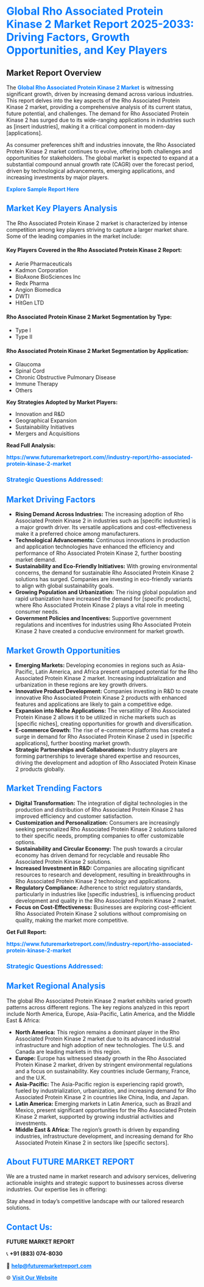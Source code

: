<h1 style="color: #007BFF;">Global Rho Associated Protein Kinase 2 Market Report 2025-2033: Driving Factors, Growth Opportunities, and Key Players</h1>

<section id="overview">
<h2>Market Report Overview</h2>
<p>The <a href="https://www.futuremarketreport.com//industry-report/rho-associated-protein-kinase-2-market" style="color: #007BFF; text-decoration: none;"><strong>Global Rho Associated Protein Kinase 2 Market</strong></a> is witnessing significant growth, driven by increasing demand across various industries. This report delves into the key aspects of the Rho Associated Protein Kinase 2 market, providing a comprehensive analysis of its current status, future potential, and challenges. The demand for Rho Associated Protein Kinase 2 has surged due to its wide-ranging applications in industries such as [insert industries], making it a critical component in modern-day [applications].</p>
<p>As consumer preferences shift and industries innovate, the Rho Associated Protein Kinase 2 market continues to evolve, offering both challenges and opportunities for stakeholders. The global market is expected to expand at a substantial compound annual growth rate (CAGR) over the forecast period, driven by technological advancements, emerging applications, and increasing investments by major players.</p>
</section>

<section id="overview">
<p><a href="https://www.futuremarketreport.com//request-sample/reportId=80190" style="color: #007BFF; text-decoration: none;"><strong>Explore Sample Report Here</strong></a></p>
</section>

<section id="key-players">
<h2 style="color: #007BFF;">Market Key Players Analysis</h2>
<p>The Rho Associated Protein Kinase 2 market is characterized by intense competition among key players striving to capture a larger market share. Some of the leading companies in the market include:</p>
<h4>Key Players Covered in the Rho Associated Protein Kinase 2 Report:</h4>
<ul><li>Aerie Pharmaceuticals</li><li>Kadmon Corporation</li><li>BioAxone BioSciences Inc</li><li>Redx Pharma</li><li>Angion Biomedica</li><li>DWTI</li><li>HitGen LTD</li></ul>
<h4>Rho Associated Protein Kinase 2 Market Segmentation by Type:</h4>
<ul><li>Type I</li><li>Type II</li></ul>

<h4>Rho Associated Protein Kinase 2 Market Segmentation by Application:</h4>
<ul><li>Glaucoma</li><li>Spinal Cord</li><li>Chronic Obstructive Pulmonary Disease</li><li>Immune Therapy</li><li>Others</li></ul>
<p><strong>Key Strategies Adopted by Market Players:</strong></p>
<ul>
<li>Innovation and R&D</li>
<li>Geographical Expansion</li>
<li>Sustainability Initiatives</li>
<li>Mergers and Acquisitions</li>
</ul>
</section>

<section>
<p><strong>Read Full Analysis: </strong></p><a href="https://www.futuremarketreport.com//industry-report/rho-associated-protein-kinase-2-market" style="color: #007BFF; text-decoration: none;"><strong>https://www.futuremarketreport.com//industry-report/rho-associated-protein-kinase-2-market</strong></a>
<h3 style="color: #007BFF;">Strategic Questions Addressed:</h3>
</section>

<section id="driving-factors">
<h2 style="color: #007BFF;">Market Driving Factors</h2>
<ul>
<li><strong>Rising Demand Across Industries:</strong> The increasing adoption of Rho Associated Protein Kinase 2 in industries such as [specific industries] is a major growth driver. Its versatile applications and cost-effectiveness make it a preferred choice among manufacturers.</li>
<li><strong>Technological Advancements:</strong> Continuous innovations in production and application technologies have enhanced the efficiency and performance of Rho Associated Protein Kinase 2, further boosting market demand.</li>
<li><strong>Sustainability and Eco-Friendly Initiatives:</strong> With growing environmental concerns, the demand for sustainable Rho Associated Protein Kinase 2 solutions has surged. Companies are investing in eco-friendly variants to align with global sustainability goals.</li>
<li><strong>Growing Population and Urbanization:</strong> The rising global population and rapid urbanization have increased the demand for [specific products], where Rho Associated Protein Kinase 2 plays a vital role in meeting consumer needs.</li>
<li><strong>Government Policies and Incentives:</strong> Supportive government regulations and incentives for industries using Rho Associated Protein Kinase 2 have created a conducive environment for market growth.</li>
</ul>
</section>

<section id="growth-opportunities">
<h2 style="color: #007BFF;">Market Growth Opportunities</h2>
<ul>
<li><strong>Emerging Markets:</strong> Developing economies in regions such as Asia-Pacific, Latin America, and Africa present untapped potential for the Rho Associated Protein Kinase 2 market. Increasing industrialization and urbanization in these regions are key growth drivers.</li>
<li><strong>Innovative Product Development:</strong> Companies investing in R&D to create innovative Rho Associated Protein Kinase 2 products with enhanced features and applications are likely to gain a competitive edge.</li>
<li><strong>Expansion into Niche Applications:</strong> The versatility of Rho Associated Protein Kinase 2 allows it to be utilized in niche markets such as [specific niches], creating opportunities for growth and diversification.</li>
<li><strong>E-commerce Growth:</strong> The rise of e-commerce platforms has created a surge in demand for Rho Associated Protein Kinase 2 used in [specific applications], further boosting market growth.</li>
<li><strong>Strategic Partnerships and Collaborations:</strong> Industry players are forming partnerships to leverage shared expertise and resources, driving the development and adoption of Rho Associated Protein Kinase 2 products globally.</li>
</ul>
</section>

<section id="trending-factors">
<h2 style="color: #007BFF;">Market Trending Factors</h2>
<ul>
<li><strong>Digital Transformation:</strong> The integration of digital technologies in the production and distribution of Rho Associated Protein Kinase 2 has improved efficiency and customer satisfaction.</li>
<li><strong>Customization and Personalization:</strong> Consumers are increasingly seeking personalized Rho Associated Protein Kinase 2 solutions tailored to their specific needs, prompting companies to offer customizable options.</li>
<li><strong>Sustainability and Circular Economy:</strong> The push towards a circular economy has driven demand for recyclable and reusable Rho Associated Protein Kinase 2 solutions.</li>
<li><strong>Increased Investment in R&D:</strong> Companies are allocating significant resources to research and development, resulting in breakthroughs in Rho Associated Protein Kinase 2 technology and applications.</li>
<li><strong>Regulatory Compliance:</strong> Adherence to strict regulatory standards, particularly in industries like [specific industries], is influencing product development and quality in the Rho Associated Protein Kinase 2 market.</li>
<li><strong>Focus on Cost-Effectiveness:</strong> Businesses are exploring cost-efficient Rho Associated Protein Kinase 2 solutions without compromising on quality, making the market more competitive.</li>
</ul>
</section>

<section>
<p><strong>Get Full Report: </strong></p><a href="https://www.futuremarketreport.com//industry-report/rho-associated-protein-kinase-2-market" style="color: #007BFF; text-decoration: none;"><strong>https://www.futuremarketreport.com//industry-report/rho-associated-protein-kinase-2-market</strong></a>
<h3 style="color: #007BFF;">Strategic Questions Addressed:</h3>
</section>


<section id="regional-analysis">
<h2 style="color: #007BFF;">Market Regional Analysis</h2>
<p>The global Rho Associated Protein Kinase 2 market exhibits varied growth patterns across different regions. The key regions analyzed in this report include North America, Europe, Asia-Pacific, Latin America, and the Middle East & Africa:</p>
<ul>
<li><strong>North America:</strong> This region remains a dominant player in the Rho Associated Protein Kinase 2 market due to its advanced industrial infrastructure and high adoption of new technologies. The U.S. and Canada are leading markets in this region.</li>
<li><strong>Europe:</strong> Europe has witnessed steady growth in the Rho Associated Protein Kinase 2 market, driven by stringent environmental regulations and a focus on sustainability. Key countries include Germany, France, and the U.K.</li>
<li><strong>Asia-Pacific:</strong> The Asia-Pacific region is experiencing rapid growth, fueled by industrialization, urbanization, and increasing demand for Rho Associated Protein Kinase 2 in countries like China, India, and Japan.</li>
<li><strong>Latin America:</strong> Emerging markets in Latin America, such as Brazil and Mexico, present significant opportunities for the Rho Associated Protein Kinase 2 market, supported by growing industrial activities and investments.</li>
<li><strong>Middle East & Africa:</strong> The region’s growth is driven by expanding industries, infrastructure development, and increasing demand for Rho Associated Protein Kinase 2 in sectors like [specific sectors].</li>
</ul>
</section>

<footer>
<h2 style="color: #007BFF;">About FUTURE MARKET REPORT</h2>
<p>We are a trusted name in market research and advisory services, delivering actionable insights and strategic support to businesses across diverse industries. Our expertise lies in offering:</p>

<p>Stay ahead in today’s competitive landscape with our tailored research solutions.</p>

<h2 style="color: #007BFF;">Contact Us:</h2>
<p><strong>FUTURE MARKET REPORT</strong></p>
<p>📞 <strong>+91 (883) 074-8030</strong></p>
<p>📧 <strong><a href="mailto:help@futuremarketreport.com" style="color: #007BFF;">help@futuremarketreport.com</a></strong></p>
<p>🌐 <strong><a href="https://www.futuremarketreport.com/" style="color: #007BFF;">Visit Our Website</a></strong></p>
</footer>